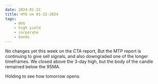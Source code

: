 ```yaml
---
date: 2024-01-22
title: HYG on 01-22-2024
tags: 
    - HYG
    - high yield
    - corporate
    - bonds
---
```

<div class="post">
<snapshot-grid 
    :reports="['2024/01/19/CTA/HYG', '2024/01/22/CTA/HYG', '2024/01/22/MTP/HYG']"
    chart="2024/01/22/Chart/HYG"
/>
<p>
No changes yet this week on the CTA report,
But the MTP report is continuing to give sell signals,
and also downgraded one of the longer timeframes.
We closed above the 3-day high, but the body of the candle remained below the 9SMA.
</p>
<p>
Holding to see how tomorrow opens.
</p>
</div>